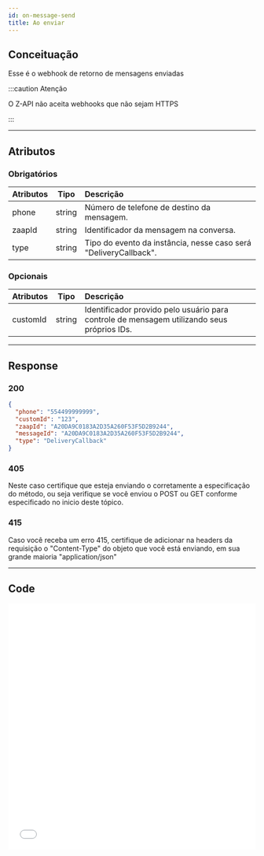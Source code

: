 ```yaml
---
id: on-message-send
title: Ao enviar
---
```


<!-- ## Método

#### `POST` https:// -->

## Conceituação

Esse é o webhook de retorno de mensagens enviadas

:::caution Atenção

O Z-API não aceita webhooks que não sejam HTTPS

:::

---

## Atributos

### Obrigatórios

| Atributos | Tipo | Descrição |
| :-- | :-: | :-- |
| phone | string | Número de telefone de destino da mensagem. |
| zaapId | string | Identificador da mensagem na conversa. |
| type | string | Tipo do evento da instância, nesse caso será "DeliveryCallback". |

### Opcionais

| Atributos | Tipo | Descrição |
| :-- | :-: | :-- |
| customId | string | Identificador provido pelo usuário para controle de mensagem utilizando seus próprios IDs. |

---

## Response

### 200

```json
{
  "phone": "554499999999",
  "customId": "123",
  "zaapId": "A20DA9C0183A2D35A260F53F5D2B9244",
  "messageId": "A20DA9C0183A2D35A260F53F5D2B9244",
  "type": "DeliveryCallback"
}
```

### 405

Neste caso certifique que esteja enviando o corretamente a especificação do método, ou seja verifique se você enviou o POST ou GET conforme especificado no inicio deste tópico.

### 415

Caso você receba um erro 415, certifique de adicionar na headers da requisição o "Content-Type" do objeto que você está enviando, em sua grande maioria "application/json"

---

## Code

<iframe src="//api.apiembed.com/?source=https://raw.githubusercontent.com/Z-API/z-api-docs/main/json-examples/on-message-send.json&targets=all" frameborder="0" scrolling="no" width="100%" height="500px" seamless></iframe>
